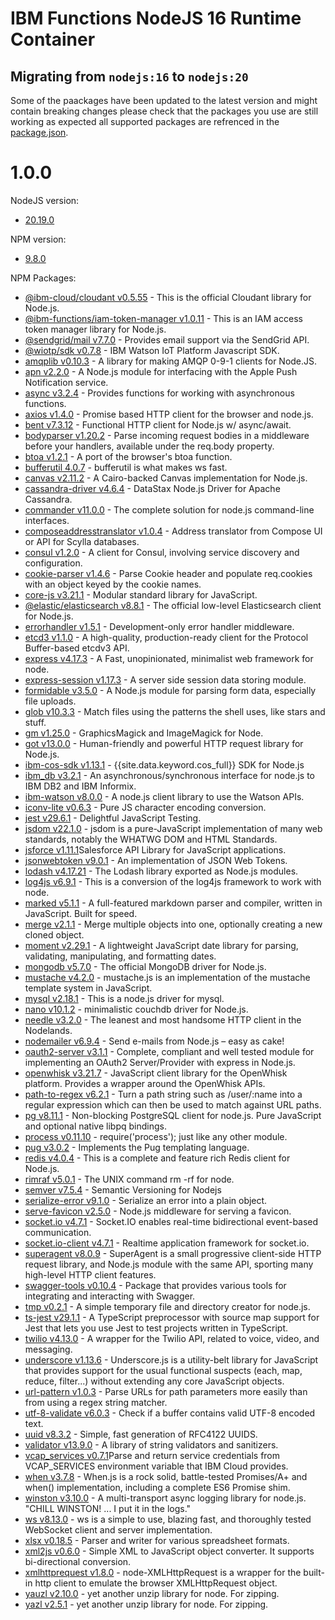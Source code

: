 # IBM Functions NodeJS 16 Runtime Container

## Migrating from `nodejs:16` to `nodejs:20`
  Some of the paackages have been updated to the latest version and might contain breaking changes please check that the packages you use are still working as expected all supported packages are refrenced in the [package.json](nodejs20/package.json).

# 1.0.0

NodeJS version:
  - [20.19.0](https://nodejs.org/en/blog/release/v20.19.0/)

NPM version:
  - [9.8.0](https://github.com/npm/cli/releases/tag/v9.8.0)

NPM Packages:
  - [@ibm-cloud/cloudant v0.5.55](https://www.npmjs.com/package/@ibm-cloud/cloudant) - This is the official Cloudant library for Node.js.
  - [@ibm-functions/iam-token-manager v1.0.11](https://www.npmjs.com/package/@ibm-functions/iam-token-manager) - This is an IAM access token manager library for Node.js.
  - [@sendgrid/mail v7.7.0](https://www.npmjs.com/package/@sendgrid/mail) - Provides email support via the SendGrid API.
  - [@wiotp/sdk v0.7.8](https://www.npmjs.com/package/@wiotp/sdk) - IBM Watson IoT Platform Javascript SDK.
  - [amqplib v0.10.3](https://www.npmjs.com/package/amqplib) - A library for making AMQP 0-9-1 clients for Node.JS.
  - [apn v2.2.0](https://www.npmjs.com/package/apn) - A Node.js module for interfacing with the Apple Push Notification service.
  - [async v3.2.4](https://www.npmjs.com/package/async) - Provides functions for working with asynchronous functions.
  - [axios v1.4.0](https://www.npmjs.com/package/axios) - Promise based HTTP client for the browser and node.js.
  - [bent v7.3.12](https://www.npmjs.com/package/bent) - Functional HTTP client for Node.js w/ async/await.
  - [bodyparser v1.20.2](https://www.npmjs.com/package/body-parser) - Parse incoming request bodies in a middleware before your handlers, available under the req.body property.
  - [btoa v1.2.1](https://www.npmjs.com/package/btoa) - A port of the browser's btoa function.
  - [bufferutil 4.0.7](https://www.npmjs.com/package/bufferutil) - bufferutil is what makes ws fast.
  - [canvas v2.11.2](https://www.npmjs.com/package/canvas) - A Cairo-backed Canvas implementation for Node.js.
  - [cassandra-driver v4.6.4](https://www.npmjs.com/package/cassandra-driver) - DataStax Node.js Driver for Apache Cassandra.
  - [commander v11.0.0](https://www.npmjs.com/package/commander) - The complete solution for node.js command-line interfaces.
  - [composeaddresstranslator v1.0.4](https://www.npmjs.com/package/composeaddresstranslator) - Address translator from Compose UI or API for Scylla databases.
  - [consul v1.2.0](https://www.npmjs.com/package/consul) - A client for Consul, involving service discovery and configuration.
  - [cookie-parser v1.4.6](https://www.npmjs.com/package/cookie-parser) - Parse Cookie header and populate req.cookies with an object keyed by the cookie names.
  - [core-js v3.21.1](https://www.npmjs.com/package/core-js) - Modular standard library for JavaScript.
  - [@elastic/elasticsearch v8.8.1](https://www.npmjs.com/package/@elastic/elasticsearch) - The official low-level Elasticsearch client for Node.js.
  - [errorhandler v1.5.1](https://www.npmjs.com/package/errorhandler) - Development-only error handler middleware.
  - [etcd3 v1.1.0](https://www.npmjs.com/package/etcd3) - A high-quality, production-ready client for the Protocol Buffer-based etcdv3 API.
  - [express v4.17.3](https://www.npmjs.com/package/express) - A Fast, unopinionated, minimalist web framework for node.
  - [express-session v1.17.3](https://www.npmjs.com/package/express-session) - A server side session data storing module.
  - [formidable v3.5.0](https://www.npmjs.com/package/formidable) - A Node.js module for parsing form data, especially file uploads.
  - [glob v10.3.3](https://www.npmjs.com/package/glob) - Match files using the patterns the shell uses, like stars and stuff.
  - [gm v1.25.0](https://www.npmjs.com/package/gm) - GraphicsMagick and ImageMagick for Node.
  - [got v13.0.0](https://www.npmjs.com/package/got) - Human-friendly and powerful HTTP request library for Node.js.
  - [ibm-cos-sdk v1.13.1](https://www.npmjs.com/package/ibm-cos-sdk) - {{site.data.keyword.cos_full}} SDK for Node.js
  - [ibm_db v3.2.1](https://www.npmjs.com/package/ibm_db) - An asynchronous/synchronous interface for node.js to IBM DB2 and IBM Informix.
  - [ibm-watson v8.0.0](https://www.npmjs.com/package/ibm-watson) - A node.js client library to use the Watson APIs.
  - [iconv-lite v0.6.3](https://www.npmjs.com/package/iconv-lite) - Pure JS character encoding conversion.
  - [jest v29.6.1](https://www.npmjs.com/package/jest) - Delightful JavaScript Testing.
  - [jsdom v22.1.0](https://www.npmjs.com/package/jsdom) - jsdom is a pure-JavaScript implementation of many web standards, notably the WHATWG DOM and HTML Standards.
  - [jsforce v1.11.1](https://www.npmjs.com/package/jsforce)Salesforce API Library for JavaScript applications.
  - [jsonwebtoken v9.0.1](https://www.npmjs.com/package/jsonwebtoken) - An implementation of JSON Web Tokens.
  - [lodash v4.17.21](https://www.npmjs.com/package/lodash) - The Lodash library exported as Node.js modules.
  - [log4js v6.9.1](https://www.npmjs.com/package/log4js) - This is a conversion of the log4js framework to work with node.
  - [marked v5.1.1](https://www.npmjs.com/package/marked) - A full-featured markdown parser and compiler, written in JavaScript. Built for speed.
  - [merge v2.1.1](https://www.npmjs.com/package/merge) - Merge multiple objects into one, optionally creating a new cloned object.
  - [moment v2.29.1](https://www.npmjs.com/package/moment) - A lightweight JavaScript date library for parsing, validating, manipulating, and formatting dates.
  - [mongodb v5.7.0](https://www.npmjs.com/package/mongodb) - The official MongoDB driver for Node.js.
  - [mustache v4.2.0](https://www.npmjs.com/package/mustache) - mustache.js is an implementation of the mustache template system in JavaScript.
  - [mysql v2.18.1](https://www.npmjs.com/package/mysql) - This is a node.js driver for mysql.
  - [nano v10.1.2](https://www.npmjs.com/package/nano) - minimalistic couchdb driver for Node.js.
  - [needle v3.2.0](https://www.npmjs.com/package/needle) - The leanest and most handsome HTTP client in the Nodelands.
  - [nodemailer v6.9.4](https://www.npmjs.com/package/nodemailer) - Send e-mails from Node.js – easy as cake!
  - [oauth2-server v3.1.1](https://www.npmjs.com/package/oauth2-server) - Complete, compliant and well tested module for implementing an OAuth2 Server/Provider with express in Node.js.
  - [openwhisk v3.21.7](https://www.npmjs.com/package/openwhisk) - JavaScript client library for the OpenWhisk platform. Provides a wrapper around the OpenWhisk APIs.
  - [path-to-regex v6.2.1](https://www.npmjs.com/package/path-to-regexp) - Turn a path string such as /user/:name into a regular expression which can then be used to match against URL paths.
  - [pg v8.11.1](https://www.npmjs.com/package/pg) - Non-blocking PostgreSQL client for node.js. Pure JavaScript and optional native libpq bindings.
  - [process v0.11.10](https://www.npmjs.com/package/process) - require('process'); just like any other module.
  - [pug v3.0.2](https://www.npmjs.com/package/pug) - Implements the Pug templating language.
  - [redis v4.0.4](https://www.npmjs.com/package/redis) - This is a complete and feature rich Redis client for Node.js.
  - [rimraf v5.0.1](https://www.npmjs.com/package/rimraf) - The UNIX command rm -rf for node.
  - [semver v7.5.4](https://www.npmjs.com/package/semver) - Semantic Versioning for Nodejs
  - [serialize-error v9.1.0](https://www.npmjs.com/package/serialize-error) - Serialize an error into a plain object.
  - [serve-favicon v2.5.0](https://www.npmjs.com/package/serve-favicon) - Node.js middleware for serving a favicon.
  - [socket.io v4.7.1](https://www.npmjs.com/package/socket.io) - Socket.IO enables real-time bidirectional event-based communication.
  - [socket.io-client v4.7.1](https://www.npmjs.com/package/socket.io-client) - Realtime application framework for socket.io.
  - [superagent v8.0.9](https://www.npmjs.com/package/superagent) - SuperAgent is a small progressive client-side HTTP request library, and Node.js module with the same API, sporting many high-level HTTP client features.
  - [swagger-tools v0.10.4](https://www.npmjs.com/package/swagger-tools) - Package that provides various tools for integrating and interacting with Swagger.
  - [tmp v0.2.1](https://www.npmjs.com/package/tmp) - A simple temporary file and directory creator for node.js.
  - [ts-jest v29.1.1](https://www.npmjs.com/package/ts-jest) - A TypeScript preprocessor with source map support for Jest that lets you use Jest to test projects written in TypeScript.
  - [twilio v4.13.0](https://www.npmjs.com/package/twilio) - A wrapper for the Twilio API, related to voice, video, and messaging.
  - [underscore v1.13.6](https://www.npmjs.com/package/underscore) - Underscore.js is a utility-belt library for JavaScript that provides support for the usual functional suspects (each, map, reduce, filter...) without extending any core JavaScript objects.
  - [url-pattern v1.0.3](https://www.npmjs.com/package/url-pattern) - Parse URLs for path parameters more easily than from using a regex string matcher.
  - [utf-8-validate v6.0.3](https://www.npmjs.com/package/utf-8-validate) - Check if a buffer contains valid UTF-8 encoded text.
  - [uuid v8.3.2](https://www.npmjs.com/package/uuid) - Simple, fast generation of RFC4122 UUIDS.
  - [validator v13.9.0](https://www.npmjs.com/package/validator) - A library of string validators and sanitizers.
  - [vcap_services v0.7.1](https://www.npmjs.com/package/vcap_services)Parse and return service credentials from VCAP_SERVICES environment variable that IBM Cloud provides.
  - [when v3.7.8](https://www.npmjs.com/package/when) - When.js is a rock solid, battle-tested Promises/A+ and when() implementation, including a complete ES6 Promise shim.
  - [winston v3.10.0](https://www.npmjs.com/package/winston) - A multi-transport async logging library for node.js. "CHILL WINSTON! ... I put it in the logs."
  - [ws v8.13.0](https://www.npmjs.com/package/ws) - ws is a simple to use, blazing fast, and thoroughly tested WebSocket client and server implementation.
  - [xlsx v0.18.5](https://www.npmjs.com/package/xlsx) - Parser and writer for various spreadsheet formats.
  - [xml2js v0.6.0](https://www.npmjs.com/package/xml2js) - Simple XML to JavaScript object converter. It supports bi-directional conversion.
  - [xmlhttprequest v1.8.0](https://www.npmjs.com/package/xmlhttprequest) - node-XMLHttpRequest is a wrapper for the built-in http client to emulate the browser XMLHttpRequest object.
  - [yauzl v2.10.0](https://www.npmjs.com/package/yauzl) - yet another unzip library for node. For zipping.
  - [yazl v2.5.1](https://www.npmjs.com/package/yauzl) - yet another unzip library for node. For zipping.
